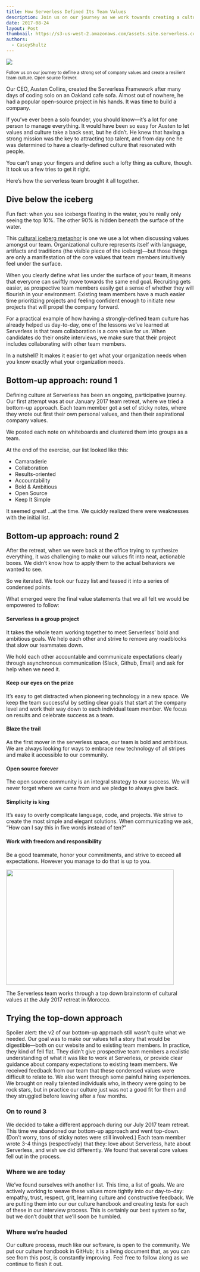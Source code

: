 ```yaml
---
title: How Serverless Defined Its Team Values
description: Join us on our journey as we work towards creating a culture that attracts world class talent to the Serverless team.
date: 2017-08-24
layout: Post
thumbnail: https://s3-us-west-2.amazonaws.com/assets.site.serverless.com/blog/pound-it.jpg
authors:
  - CaseyShultz
---
```


<img src="https://s3-us-west-2.amazonaws.com/assets.site.serverless.com/blog/pound-it.jpg">

<small>Follow us on our journey to define a strong set of company values and create a resilient team culture. Open source forever.</small>

Our CEO, Austen Collins, created the Serverless Framework after many days of coding solo on an Oakland cafe sofa. Almost out of nowhere, he had a popular open-source project in his hands. It was time to build a company.

If you’ve ever been a solo founder, you should know—it’s a lot for one person to manage everything. It would have been so easy for Austen to let values and culture take a back seat, but he didn’t. He knew that having a strong mission was the key to attracting top talent, and from day one he was determined to have a clearly-defined culture that resonated with people.

You can’t snap your fingers and define such a lofty thing as culture, though. It took us a few tries to get it right.

Here’s how the serverless team brought it all together.

## Dive below the iceberg
Fun fact: when you see icebergs floating in the water, you’re really only seeing the top 10%. The other 90% is hidden beneath the surface of the water.

This [cultural iceberg metaphor](https://www.languageandculture.com/cultural-iceberg) is one we use a lot when discussing values amongst our team. Organizational culture represents itself with language, artifacts and traditions (the visible piece of the iceberg)—but those things are only a manifestation of the core values that team members intuitively feel under the surface. 

When you clearly define what lies under the surface of your team, it means that everyone can swiftly move towards the same end goal. Recruiting gets easier, as prospective team members easily get a sense of whether they will flourish in your environment. Existing team members have a much easier time prioritizing projects and feeling confident enough to initiate new projects that will propel the company forward.

For a practical example of how having a strongly-defined team culture has already helped us day-to-day, one of the lessons we’ve learned at Serverless is that team collaboration is a core value for us. When candidates do their onsite interviews, we make sure that their project includes collaborating with other team members.

In a nutshell? It makes it easier to get what your organization needs when you know exactly what your organization needs.

## Bottom-up approach: round 1
Defining culture at Serverless has been an ongoing, participative journey.
Our first attempt was at our January 2017 team retreat, where we tried a bottom-up approach. Each team member got a set of sticky notes, where they wrote out first their own personal values, and then their aspirational company values.

We posted each note on whiteboards and clustered them into groups as a team.

At the end of the exercise, our list looked like this:

- Camaraderie
- Collaboration
- Results-oriented
- Accountability
- Bold & Ambitious
- Open Source
- Keep It Simple

It seemed great! ...at the time. We quickly realized there were weaknesses with the initial list.

## Bottom-up approach: round 2
After the retreat, when we were back at the office trying to synthesize everything, it was challenging to make our values fit into neat, actionable boxes. We didn’t know how to apply them to the actual behaviors we wanted to see.

So we iterated. We took our fuzzy list and teased it into a series of condensed points.

What emerged were the final value statements that we all felt we would be empowered to follow:

#### Serverless is a group project

It takes the whole team working together to meet Serverless’ bold and ambitious goals. We help each other and strive to remove any roadblocks that slow our teammates down.

We hold each other accountable and communicate expectations clearly through asynchronous communication (Slack, Github, Email) and ask for help when we need it. 

#### Keep our eyes on the prize

It’s easy to get distracted when pioneering technology in a new space.
We keep the team successful by setting clear goals that start at the company level and work their way down to each individual team member. We focus on results and celebrate success as a team. 

#### Blaze the trail

As the first mover in the serverless space, our team is bold and ambitious. We are always looking for ways to embrace new technology of all stripes and make it accessible to our community.

#### Open source forever 

The open source community is an integral strategy to our success. We will never forget where we came from and we pledge to always give back. 

#### Simplicity is king

It’s easy to overly complicate language, code, and projects. We strive to create the most simple and elegant solutions. When communicating we ask, “How can I say this in five words instead of ten?”

#### Work with freedom and responsibility

Be a good teammate, honor your commitments, and strive to exceed all expectations. However you manage to do that is up to you.
<p>
<img align="center" width="450" height="309" src="https://s3-us-west-2.amazonaws.com/assets.site.serverless.com/blog/team-photo.jpg">

The Serverless team works through a top down brainstorm of cultural values at the July 2017 retreat in Morocco.
</p>

## Trying the top-down approach
Spoiler alert: the v2 of our bottom-up approach still wasn’t quite what we needed.
Our goal was to make our values tell a story that would be digestible—both on our website and to existing team members. In practice, they kind of fell flat.
They didn’t give prospective team members a realistic understanding of what it was like to work at Serverless, or provide clear guidance about company expectations to existing team members. We received feedback from our team that these condensed values were difficult to relate to.
We also went through some painful hiring experiences. We brought on really talented individuals who, in theory were going to be rock stars, but in practice our culture just was not a good fit for them and they struggled before leaving after a few months.
### On to round 3
We decided to take a different approach during our July 2017 team retreat. This time we abandoned our bottom-up approach and went top-down. (Don’t worry, tons of sticky notes were still involved.)
Each team member wrote 3-4 things (respectively) that they: love about Serverless, hate about Serverless, and wish we did differently.
We found that several core values fell out in the process.
### Where we are today
We’ve found ourselves with another list. This time, a list of goals.
We are actively working to weave these values more tightly into our day-to-day: empathy, trust, respect, grit, learning culture and constructive feedback. We are putting them into our our culture handbook and creating tests for each of these in our interview process.
This is certainly our best system so far, but we don’t doubt that we’ll soon be humbled.
### Where we’re headed
Our culture process, much like our software, is open to the community. We put our culture handbook in GitHub; it is a living document that, as you can see from this post, is constantly improving.
Feel free to follow along as we continue to flesh it out.
